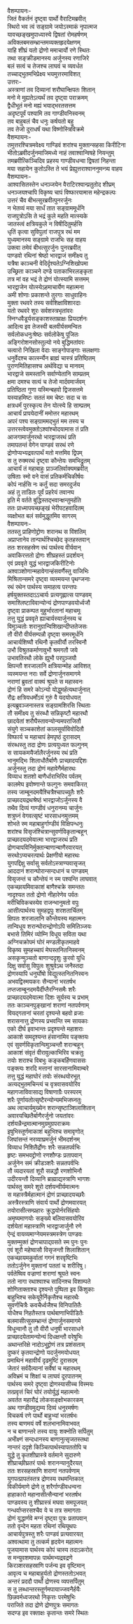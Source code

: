 वैशम्पायनः-  
जितं वैकर्तनं दृष्ट्वा पार्थो वैराटिमब्रवीत्  
स्थिरो भव त्वं सङ्ग्रामे जयोऽस्माकं नृपात्मज  
यावच्छङ्खमुपाध्यास्ये द्विषतां रोमहर्षणम्  
अविक्लबमसम्भ्रान्तमव्यक्तहृदयेक्षणम्  
याहि शीघ्रं यतो द्रोणो ममाचार्यो रणे स्थितः  
तथा सङ्क्रीडमानस्य अर्जुनस्य रणाजिरे  
बलं सत्वं च तेजश्च लाघवं च व्यवर्धत  
तच्चाद्भुतमभिप्रेक्ष्य भयमुत्तरमाविशत्  
उत्तरः-  
अस्त्राणां तव दिव्यानां शरौघान्क्षिपतः शितान्  
मनो मे मुह्यतेऽत्यर्थं तव दृष्ट्वा पराक्रमम्  
द्वैधीभूतं मनो मह्यं भयाद्भरतसत्तम  
अदृष्टपूर्वं पश्यामि तव गाण्डीवनिस्वनम्  
तव बाहुबलं चैव धनुः कर्षयतो बहु  
तव तेजो दुराधर्षं यथा विष्णोस्त्रिविक्रमे  
वैशम्पायनः-  
तमुत्तरश्चित्रमवेक्ष्य गाण्डिवं शरांश्च मुक्तान्सहसा किरीटिना  
भीतोऽब्रवीदर्जुनमाजिमध्ये नाहं तवाश्वान्विषहे नियन्तुम्  
तमब्रवीत्किञ्चिदिव प्रहस्य गाण्डीवधन्वा द्विषतां निहन्ता  
मया सहायेन कुतोऽस्ति ते भयं प्रेह्युत्तराश्वाननुमन्त्र्य वाहय  
वैशम्पायनः-  
आश्वासितस्तेन धनञ्जयेन वैराटिरश्वान्प्रतुतोद शीघ्रम्  
धनञ्जयश्चापि विकृष्य चापं विष्फारयामास महेन्द्रकल्पः  
उत्तरं चैव बीभत्सुरब्रवीत्पुनरर्जुनः  
न भेतव्यं मया सार्धं तात सङ्ग्राममूर्धनि  
राजपुत्रोऽसि ते भद्रं कुले महति मात्स्यके  
जातस्त्वं क्षत्रियकुले न विषीदितुमर्हसि  
धृतिं कृत्वा सुविपुलां राजपुत्र रथं मम  
युध्यमानस्य सङ्ग्रामे राजभिः सह वाहय  
उक्त्वा तमेवं बीभत्सुरर्जुनः पुनरब्रवीत्  
पाण्डवो रथिनां श्रेष्ठो भारद्वाजं समीक्ष्य तु  
यत्रैषा काञ्चनी वेदिर्दृश्यतेऽग्निशिखोपमा  
उच्छ्रिता काञ्चने दण्डे पताकाभिरलङ्कृता  
तत्र मां वह भद्रं ते द्रोणं योत्स्यामि सत्तमम्  
भारद्वाजेन योत्स्येऽहमाचार्येण महात्मना  
अमी शोणाः प्रकाशन्ते तुरगाः साधुवाहिनः  
मुक्ता रथवरे तस्य सर्वशिक्षाविशारदाः  
यतो रथवरे शूरः सर्वशस्त्रभृतांवरः  
स्निग्धवैडूर्यसङ्काशस्ताम्राक्षः प्रियदर्शनः  
आदित्य इव तेजस्वी बलवीर्यसमन्वितः  
सर्वलोकधनुःश्रेष्ठः सर्वलोकेषु पूजितः  
अङ्गिरोशनसोस्तुल्यो नये बुद्धिमतांवरः  
चत्वारो निखिला वेदाः साङ्गोपाङ्गाः सलक्षणाः  
धनुर्वेदश्च कार्त्स्न्येन ब्राह्मं चास्त्रं प्रतिष्ठितम्  
पुराणमितिहासश्च अर्थविद्या च मानवम्  
भारद्वाजे समस्तानि सर्वाण्येतानि साम्प्रतम्  
क्षमा दमश्च सत्यं च तेजो मार्दवमार्जवम्  
प्रतिष्ठिता गुणा यस्मिन्बहवो द्विजसत्तमे  
यस्याहमिष्टः सततं मम चेष्टः सदा च सः  
क्षत्रधर्मं पुरस्कृत्य तेन योत्स्ये हि साम्प्रतम्  
आचार्यं प्रापयेदानीं ममोत्तर महारथम्  
अपरं पश्य सङ्ग्राममद्भुतं मम तस्य च  
उत्तरस्त्वेवमुक्तोऽश्वांश्चोदयामास तं प्रति  
आजगामार्जुनरथो भारद्वाजरथं प्रति  
तमापतन्तं वेगेन पाण्डवं सरथं रणे  
द्रोणोप्यभ्यद्रवत्पार्थं मतो मत्तमिव द्विपम्  
स तु रुक्मरथं दृष्ट्वा कौन्तेयः समभिद्रुतम्  
आचार्यं तं महाबाहुः प्राञ्जलिर्वाक्यमब्रवीत्  
उषिताः स्मो वने वासं प्रतिकर्मचिकीर्षवः  
कोपं नार्हसि नः कर्तुं सदा समरदुर्जय  
अहं तु ताडितः पूर्वं प्रहरेयं तवानघ  
इति मे वर्तते बुद्धिस्तद्भवान्क्षन्तुमर्हति  
ततः प्राध्मापयच्छङ्खं भेरीपटहवादितम्  
व्यक्षोभत बलं सर्वमुद्धूतमिव सागरम्  
वैशम्पायनः-  
ततस्तु प्राहिणोद्द्रोणः शरानथ स विंशतिम्  
अप्राप्तानेव तान्पार्थश्चिच्छेद कृतहस्तवान्  
ततः शरसहस्रेण रथं पार्थस्य वीर्यवान्  
अवाकिरत्ततो द्रोणः शीघ्रहस्तं प्रदर्शयन्  
एवं प्रववृते युद्धं भारद्वाजकिरीटिनोः  
अश्वाञ्शोणान्महावेगान्हंसवर्णैस्तु वाजिभिः  
मिश्रितान्समरे दृष्ट्वा व्यस्मयन्त पृथग्जनाः  
रथं रथेन पार्थस्य समाहत्य परन्तपः  
हर्षयुक्तस्तदाऽऽचार्यः प्रत्यगृह्णात्स पाण्डवम्  
समाश्लिष्टाविवान्योन्यं द्रोणपाण्डवयोर्ध्वजौ  
दृष्ट्वा प्राकम्पत मुहुर्भारतानां महाचमूः  
तत्तु युद्धं प्रववृते ह्याचार्यस्यार्जुनस्य च  
विमुञ्चतोः शरानुग्रान्विशिखान्दीप्ततेजसः  
तौ वीरौ वीर्यसम्पन्नौ दृष्ट्वा समरमूर्धनि  
आचार्यशिष्यौ रथिनौ कृतवीर्यौ तरस्विनौ  
उभौ विश्रुतकर्माणावुभौ श्रमगतौ जये  
उभावतिरथौ लोके ह्युभौ परपुञ्जयौ  
क्षिपन्तौ शरजालानि क्षत्रियान्मोह आविशत्  
व्यस्मयन्त नराः सर्वे द्रोणार्जुनसमागमे  
नराणां ब्रुवतां वाक्यं श्रूयते स महास्वनः  
द्रोणं हि समरे कोऽन्यो योद्धुमर्हत्यथार्जुनात्  
रौद्रः क्षत्रियधर्मोऽयं गुरुं वै यदयोधयत्  
इत्यब्रुवञ्जनास्तत्र सङ्ग्रामशिरसि स्थिताः  
तौ समीक्ष्य तु संरब्धौ सन्निकृष्टौ महारथौ  
छादयेतां शरौघैस्तावन्योन्यमपराजितौ  
संयुगे सञ्चकाशेतां कालसूर्याविवोदितौ  
विष्फार्य च महाचापं हेमपृष्ठं दुरासदम्  
संरब्धस्तु तदा द्रोणः प्रत्ययुध्यत फल्गुनम्  
स सायकमयैर्जालैरर्जुनस्य रथं प्रति  
भानुमद्भिः शिलाधौतैर्बाणैः प्राच्छादयद्दिशः  
अर्जुनस्तु तदा द्रोणं महावेगैर्महारथः  
विव्याध शतशो बाणैर्धाराभिरिव पर्वतम्  
कालमेघ इवोष्णान्ते फल्गुनः समवाकिरत्  
तस्य जाम्बूनदमयैश्चित्रैश्चापच्युतैः शरैः  
प्राच्छादयद्रथश्रेष्ठं भारद्वाजोऽर्जुनस्य वै  
तथैव दिव्यं गाण्डीवं धनुरानम्य चार्जुनः  
शत्रुघ्नं वेगवत्सृष्टं भारसाधनमुत्तमम्  
शोभते स्म महाबाहुर्गाण्डीवं विक्षिपन्धनुः  
शरांश्च विसृजंश्चित्रान्सुवर्णविकृतान्बहून्  
प्राच्छादयदमेयात्मा भारद्वाजरथं प्रति  
द्रोणचापविनिर्मुक्तान्बाणान्बाणैरवारयत्  
सरथोऽप्यचरत्पार्थः प्रेक्षणीयो महारथः  
युगपद्दिक्षु सर्वासु सर्वतोऽस्त्राण्यवासृजत्  
आददानं शरान्घोरान्सन्दधानं च पाण्डवम्  
विसृजन्तं च कौन्तेयं न स्म पश्यन्ति लाघवात्  
एकच्छायमिवाकाशं बाणैश्चक्रे समन्ततः  
नादृश्यत ततो द्रोणो नीहारेणेव पर्वतः  
मरीचिविकचस्येव राजन्भानुमतो वपुः  
आसीत्पार्थस्य सुमहद्वपुः शरशतार्चितम्  
क्षिपतः शरजालानि कौन्तेयस्य महात्मनः  
तान्विधूय शरान्घोरान्द्रोणोऽपि समितिञ्जयः  
बभासे तिमिरं व्योम्नि विधूय सविता यथा  
अग्निचक्रोपमं घोरं मण्डलीकृतमाहवे  
विकृष्य सुमहच्चापं मेघस्तनितनिस्वनम्  
असकृन्मुञ्चतो बाणान्ददृशुः कुरवो युधि  
दिक्षु सर्वासु विपुलः शुश्रुवेऽथ जनैस्तदा  
द्रोणस्यापि धनुर्घोषो विद्युत्स्तनितनिस्वनः  
अभवद्विस्मयकरः सैन्यानां भरतर्षभ  
तप्तजाम्बूनदमयैर्दीप्तैरग्निसमैः शरैः  
प्राच्छादयदमेयात्मा दिशः सूर्यस्य च प्रभाम्  
ततः काञ्चनपुङ्खानां शराणां नतपर्वणाम्  
वियद्गतानां चरतां दृश्यन्ते बहवो व्रजाः  
शरासनात्तु द्रोणस्य प्रभवन्ति स्म सायकाः  
एको दीर्घ इवाभान्तः प्रदृश्यन्ते महाशराः  
आकाशे समदृश्यन्त हंसानामिव पङ्क्तयः  
एवं सुवर्णविकृतान्विमुञ्चन्तौ शरान्बहून्  
आकाशं संवृतं वीरावुल्काभिरिव चक्रतुः  
तयोः शराश्च विबभुः कङ्कबर्हिणवाससः  
पङ्क्त्यः शरदि मत्तानां सारसानामिवाम्बरे  
तत्तु युद्धं महाघोरं तयोः संरब्धयोरभूत्  
अत्यद्भुतमचिन्त्यं च वृत्रवासवयोरिव  
महागजाविवासाद्य विषाणाग्रैः परस्परम्  
शरैः पूर्णायतोत्सृष्टैरन्योन्यमभिजघ्नतुः  
अथ त्वाचार्यमुख्येन शरान्सृष्टाञ्शिलाशितान्  
अवारयच्छितैर्बाणैरर्जुनो जयतांवरः  
दर्शयन्नैन्द्रमात्मानमुग्रमुग्रपराक्रमः  
इषुभिस्तूर्णमाकाशं बहुभिश्च समावृणोत्  
जिघांसन्तं नरव्याघ्रमर्जुनं भीमदर्शनम्  
विव्याध निशितैर्द्रोणः शरैः सन्नतपर्वभिः  
हृष्टः समभवद्द्रोणो रणशौण्डः प्रतापवान्  
अर्जुनेन समं क्रीडञ्शरैः सन्नतपर्वभिः  
तौ व्यदारयतां शूरौ सन्नद्धौ रणशोभिनौ  
उदीरयन्तौ दिव्यानि ब्राह्माद्यस्त्राणि भागशः  
पार्थस्तु समरे शूरो दर्शयन्वीर्यमात्मनः  
स महास्त्रैर्महात्मानं द्रोणं प्राच्छादयच्छरैः  
अस्त्रैरस्त्राणि संवार्य पार्थो द्रोणमवारयत्  
तयोरासीत्सम्प्रहारः क्रुद्धयोर्नरसिंहयोः  
अमृष्यमाणयोः सङ्ख्ये बलिवासवयोरिव  
दर्शयेतां महास्त्राणि भारद्वाजार्जुनौ रणे  
ऐन्द्रं वायव्यमाग्नेयमस्त्रमस्त्रेण पाण्डवः  
मुक्तम्मुक्तं द्रोणचापाद्ग्रसते स्म पुनः पुनः  
एवं शूरौ महेष्वासौ विसृजन्तौ शिलाशितान्  
एकच्छायमकुर्वातां गगनं शरवृष्टिभिः  
ततोऽर्जुनेन मुक्तानां पततां च शरीरिषु।  
पर्वतेष्विव वज्राणां शराणां श्रूयते स्वनः  
ततो नागा रथाश्वाश्च सादिनश्च विशाम्पते  
शोणिताक्ताश्च दृश्यन्ते पुष्पिता इव किंशुकाः  
बाहुभिश्च सकेयूरैर्निकृत्तैश्च महारथैः  
सुवर्णचित्रैः कवचैर्ध्वजैश्च विनिपातितैः  
योधैश्च निहतैस्तत्र पार्थबाणाभिपीडितैः  
बलमासीत्सुसम्भ्रान्तं द्रोणार्जुनसमागमे  
विधून्वानौ तु तौ वीरौ धनुषी भारसाधने  
प्राच्छादयेतामन्योन्यं दिधक्षन्तौ वरेषुभिः  
अथान्तरिक्षे नादोऽभूद्द्रोणं तत्र प्रशंसताम्  
दुष्करं कृतवान्द्रोणो यदर्जुनमयोधयत्  
प्रमाथिनं महावीर्यं दृढमुष्टिं दुरासदम्  
जेतारं सर्वदैत्यानां सर्वेषां च महारथम्  
अविभ्रमं च शिक्षां च लाघवं दूरपातनम्  
पार्थस्य समरे दृष्ट्वा द्रोणस्यासीच्च विस्मयः  
तत्प्रवृत्तं चिरं घोरं तयोर्युद्धं महात्मनोः  
अवर्तत महारौद्रं लोकसङ्क्षोभकारकम्  
अथ गाण्डीवमुद्यम्य दिव्यं धनुरमर्षणः  
विचकर्ष रणे पार्थो बाहुभ्यां भरतर्षभः  
तस्य बाणमयं वर्षे शलभानामिवाभवत्  
न च बाणान्तरे तस्य वायुः शक्नोति सर्पितुम्  
अभीक्ष्णं सन्दधानस्य बाणानुत्सृजतस्तथा  
नान्तरं ददृशे किञ्चित्पार्थस्यापततोपि च  
युद्धे तु कृतशीघ्रास्त्रे वर्तमाने सुदारुणे  
शीघ्राच्छीघ्रतरं पार्थः शरानन्यानुदैरयत्  
ततः शरसहस्राणि शराणां नतपर्वणाम्  
युगपत्प्रापतंस्तत्र द्रोणस्य रथमन्तिकात्  
विकीर्यमाणे द्रोणे तु शरैर्गाण्डीवधन्वना  
हाहाकारो महानासीत्सैन्यानां भरतर्षभ  
पाण्डवस्य तु शीघ्रास्त्रं मघवा समपूजयत्  
गन्धर्वाप्सरसश्चैव ये च तत्र समागताः  
द्रोणं युद्धार्णवे मग्नं दृष्ट्वा पुत्रः प्रतापवान्  
ततो वृन्देन महता रथिनां रथियूथपः  
आचार्यपुत्रस्तु शरैः पाण्डवं प्रत्यवारयत्  
अश्वत्थामा तु तत्कर्म हृदयेन महात्मनः  
पूजयामास पार्थस्य कोपं चास्य तदाऽकरोत्  
स मन्युवशमापन्नः पार्थमभ्यद्रवद्रणे  
किरञ्शरसहस्राणि पर्जन्य इव वृष्टिमान्  
आवृत्य च महाबाहुर्यतो द्रोणस्ततोऽभवत्  
अन्तरं प्रददौ पार्थो द्रोणस्य व्यपसर्पितुम्  
स तु लब्धान्तरस्तूर्णमपायाज्जवनैर्हयैः  
छिन्नवर्मध्वजरथो निकृत्तः परमेषुभिः  
पराजिते तदा द्रोणे द्रोणपुत्रः समागतः  
सदण्ड इव रक्ताक्षः कृतान्तः समरे स्थितः  
